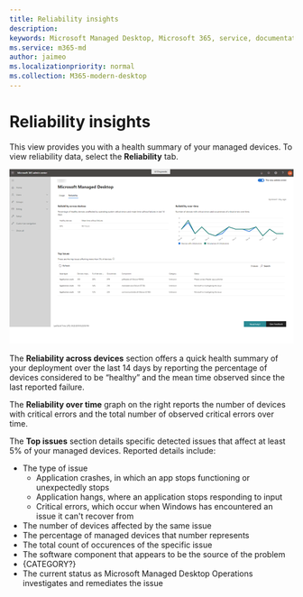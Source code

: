 ```yaml
---
title: Reliability insights
description:  
keywords: Microsoft Managed Desktop, Microsoft 365, service, documentation
ms.service: m365-md
author: jaimeo
ms.localizationpriority: normal
ms.collection: M365-modern-desktop
---
```


# Reliability insights

This view provides you with a health summary of your managed devices. To view reliability data, select the **Reliability** tab.


![Reliability pane](images/insights_reliability.png)

The **Reliability across devices** section offers a quick health summary of your deployment over the last 14 days by reporting the percentage of devices considered to be “healthy” and the mean time observed since the last reported failure. 

 
The **Reliability over time** graph on the right reports the number of devices with critical errors and the total number of observed critical errors over time.

The **Top issues** section details specific detected issues that affect at least 5% of your managed devices. Reported details include:

- The type of issue
    - Application crashes, in which an app stops functioning or unexpectedly stops
    - Application hangs, where an application stops responding to input
    - Critical errors, which occur when Windows has encountered an issue it can't recover from
- The number of devices affected by the same issue
- The percentage of managed devices that number represents
- The total count of occurences of the specific issue
- The software component that appears to be the source of the problem
- {CATEGORY?}
- The current status as Microsoft Managed Desktop Operations investigates and remediates the issue

